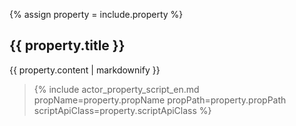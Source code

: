{% assign property = include.property %}

## {{ property.title }}

{{ property.content | markdownify }}

> {% include actor_property_script_en.md propName=property.propName propPath=property.propPath scriptApiClass=property.scriptApiClass %}

